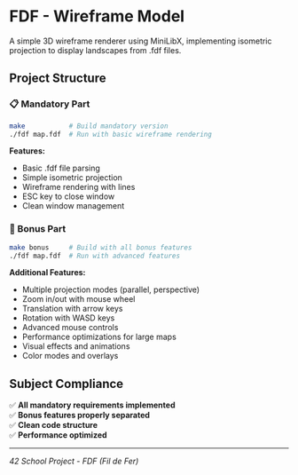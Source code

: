 # FDF - Wireframe Model

A simple 3D wireframe renderer using MiniLibX, implementing isometric projection to display landscapes from .fdf files.

## Project Structure

### 📋 Mandatory Part
```bash
make           # Build mandatory version
./fdf map.fdf  # Run with basic wireframe rendering
```

**Features:**
- Basic .fdf file parsing
- Simple isometric projection  
- Wireframe rendering with lines
- ESC key to close window
- Clean window management

### 🎁 Bonus Part
```bash
make bonus     # Build with all bonus features
./fdf map.fdf  # Run with advanced features
```

**Additional Features:**
- Multiple projection modes (parallel, perspective)
- Zoom in/out with mouse wheel
- Translation with arrow keys
- Rotation with WASD keys
- Advanced mouse controls
- Performance optimizations for large maps
- Visual effects and animations
- Color modes and overlays

## Subject Compliance

✅ **All mandatory requirements implemented**  
✅ **Bonus features properly separated**  
✅ **Clean code structure**  
✅ **Performance optimized**  

---
*42 School Project - FDF (Fil de Fer)*

